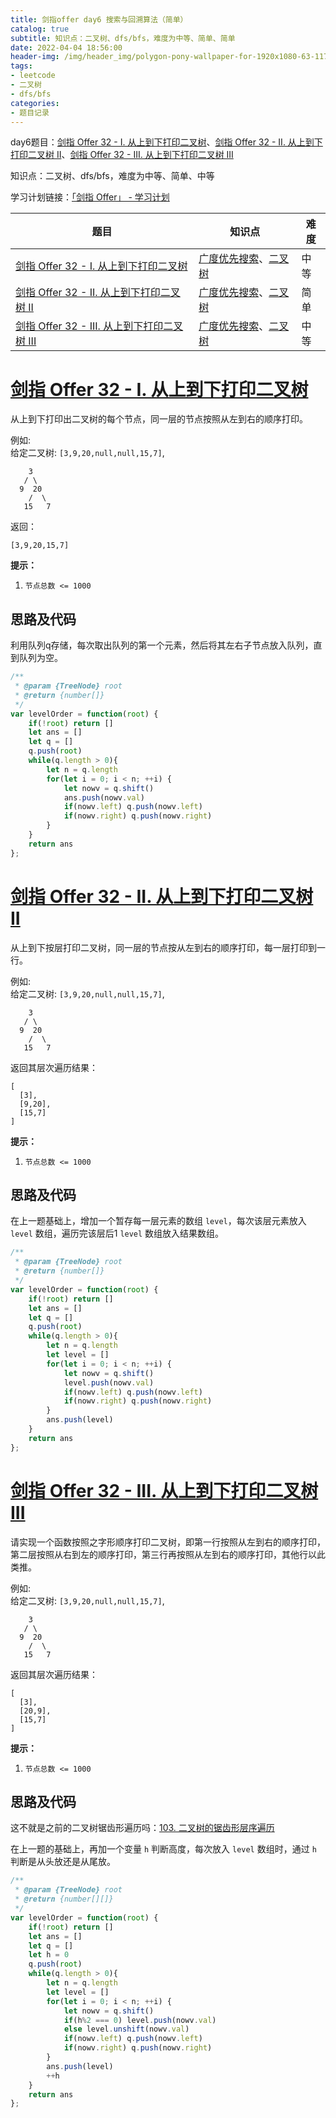 ```yaml
---
title: 剑指offer day6 搜索与回溯算法（简单）
catalog: true
subtitle: 知识点：二叉树、dfs/bfs，难度为中等、简单、简单
date: 2022-04-04 18:56:00
header-img: /img/header_img/polygon-pony-wallpaper-for-1920x1080-63-1175.jpg
tags:
- leetcode
- 二叉树
- dfs/bfs
categories:
- 题目记录
---
```

day6题目：[剑指 Offer 32 - I. 从上到下打印二叉树](https://leetcode-cn.com/problems/cong-shang-dao-xia-da-yin-er-cha-shu-lcof/)、[剑指 Offer 32 - II. 从上到下打印二叉树 II](https://leetcode-cn.com/problems/cong-shang-dao-xia-da-yin-er-cha-shu-ii-lcof/)、[剑指 Offer 32 - III. 从上到下打印二叉树 III](https://leetcode-cn.com/problems/cong-shang-dao-xia-da-yin-er-cha-shu-iii-lcof/)

知识点：二叉树、dfs/bfs，难度为中等、简单、中等

学习计划链接：[「剑指 Offer」 - 学习计划](https://leetcode-cn.com/study-plan/lcof/?progress=7jn70jr)

| 题目 | 知识点 | 难度 |
| --- | --- | --- |
| [剑指 Offer 32 - I. 从上到下打印二叉树](https://leetcode-cn.com/problems/cong-shang-dao-xia-da-yin-er-cha-shu-lcof/) | [广度优先搜索](https://leetcode-cn.com/tag/breadth-first-search)、[二叉树](https://leetcode-cn.com/tag/binary-tree)| 中等 |
| [剑指 Offer 32 - II. 从上到下打印二叉树 II](https://leetcode-cn.com/problems/cong-shang-dao-xia-da-yin-er-cha-shu-ii-lcof/) | [广度优先搜索](https://leetcode-cn.com/tag/breadth-first-search)、[二叉树](https://leetcode-cn.com/tag/binary-tree) | 简单 |
| [剑指 Offer 32 - III. 从上到下打印二叉树 III](https://leetcode-cn.com/problems/cong-shang-dao-xia-da-yin-er-cha-shu-iii-lcof/) | [广度优先搜索](https://leetcode-cn.com/tag/breadth-first-search)、[二叉树](https://leetcode-cn.com/tag/binary-tree) | 中等 |

# [剑指 Offer 32 - I. 从上到下打印二叉树](https://leetcode-cn.com/problems/cong-shang-dao-xia-da-yin-er-cha-shu-lcof/)

从上到下打印出二叉树的每个节点，同一层的节点按照从左到右的顺序打印。

例如:\
给定二叉树: `[3,9,20,null,null,15,7]`,

```
    3
   / \
  9  20
    /  \
   15   7
```

返回：

```
[3,9,20,15,7]
```

**提示：**

1.  `节点总数 <= 1000`

## 思路及代码

利用队列q存储，每次取出队列的第一个元素，然后将其左右子节点放入队列，直到队列为空。

```javascript
/**
 * @param {TreeNode} root
 * @return {number[]}
 */
var levelOrder = function(root) {
    if(!root) return []
    let ans = []
    let q = []
    q.push(root)
    while(q.length > 0){
        let n = q.length
        for(let i = 0; i < n; ++i) {
            let nowv = q.shift()
            ans.push(nowv.val)
            if(nowv.left) q.push(nowv.left)
            if(nowv.right) q.push(nowv.right)
        }
    }
    return ans
};
```

# [剑指 Offer 32 - II. 从上到下打印二叉树 II](https://leetcode-cn.com/problems/cong-shang-dao-xia-da-yin-er-cha-shu-ii-lcof/)

从上到下按层打印二叉树，同一层的节点按从左到右的顺序打印，每一层打印到一行。

例如:\
给定二叉树: `[3,9,20,null,null,15,7]`,

```
    3
   / \
  9  20
    /  \
   15   7
```

返回其层次遍历结果：

```
[
  [3],
  [9,20],
  [15,7]
]
```

**提示：**

1.  `节点总数 <= 1000`

## 思路及代码

在上一题基础上，增加一个暂存每一层元素的数组 `level`，每次该层元素放入 `level` 数组，遍历完该层后1 `level` 数组放入结果数组。

```javascript
/**
 * @param {TreeNode} root
 * @return {number[]}
 */
var levelOrder = function(root) {
    if(!root) return []
    let ans = []
    let q = []
    q.push(root)
    while(q.length > 0){
        let n = q.length
        let level = []          
        for(let i = 0; i < n; ++i) {
            let nowv = q.shift()
            level.push(nowv.val)  
            if(nowv.left) q.push(nowv.left)
            if(nowv.right) q.push(nowv.right)
        }
        ans.push(level)        
    }
    return ans
};
```


# [剑指 Offer 32 - III. 从上到下打印二叉树 III](https://leetcode-cn.com/problems/cong-shang-dao-xia-da-yin-er-cha-shu-iii-lcof/)

请实现一个函数按照之字形顺序打印二叉树，即第一行按照从左到右的顺序打印，第二层按照从右到左的顺序打印，第三行再按照从左到右的顺序打印，其他行以此类推。

例如:\
给定二叉树: `[3,9,20,null,null,15,7]`,

```
    3
   / \
  9  20
    /  \
   15   7
```

返回其层次遍历结果：

```
[
  [3],
  [20,9],
  [15,7]
]
```

**提示：**

1.  `节点总数 <= 1000`

## 思路及代码
这不就是之前的二叉树锯齿形遍历吗：[103. 二叉树的锯齿形层序遍历](https://ysx.cosine.ren/cn/coding-train/leetcode/bytedance/bytedance-day9/#%E6%80%9D%E8%B7%AF-2)

在上一题的基础上，再加一个变量 `h` 判断高度，每次放入 `level` 数组时，通过 `h` 判断是从头放还是从尾放。

```javascript
/**
 * @param {TreeNode} root
 * @return {number[][]}
 */
var levelOrder = function(root) {
    if(!root) return []
    let ans = []
    let q = []
    let h = 0
    q.push(root)
    while(q.length > 0){
        let n = q.length
        let level = []
        for(let i = 0; i < n; ++i) {
            let nowv = q.shift()
            if(h%2 === 0) level.push(nowv.val)
            else level.unshift(nowv.val)
            if(nowv.left) q.push(nowv.left)
            if(nowv.right) q.push(nowv.right)
        }
        ans.push(level)
        ++h
    }
    return ans
};
```
